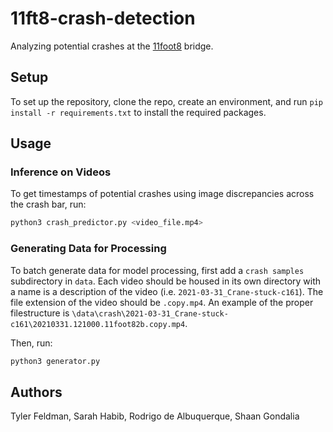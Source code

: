 # 11ft8-crash-detection

Analyzing potential crashes at the [11foot8](https://11foot8.com) bridge.

## Setup
To set up the repository, clone the repo, create an environment, and run `pip install -r requirements.txt` to install the required packages.

## Usage

### Inference on Videos
To get timestamps of potential crashes using image discrepancies across the crash bar, run:

```bash
python3 crash_predictor.py <video_file.mp4>
```

### Generating Data for Processing
To batch generate data for model processing, first add a `crash samples` subdirectory in `data`. Each video should be housed in its own directory with a name is a description of the video (i.e. `2021-03-31_Crane-stuck-c161`). The file extension of the video should be `.copy.mp4`. An example of the proper filestructure is `\data\crash\2021-03-31_Crane-stuck-c161\20210331.121000.11foot82b.copy.mp4`.

Then, run:
```bash
python3 generator.py
```

## Authors
Tyler Feldman, Sarah Habib, Rodrigo de Albuquerque, Shaan Gondalia
